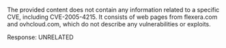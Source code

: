 The provided content does not contain any information related to a specific CVE, including CVE-2005-4215. It consists of web pages from flexera.com and ovhcloud.com, which do not describe any vulnerabilities or exploits.

Response: UNRELATED